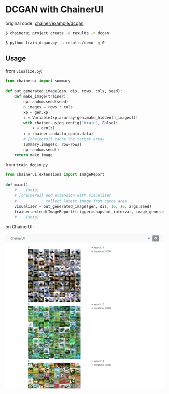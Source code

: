 # DCGAN with ChainerUI

original code: [chainer/example/dcgan](https://github.com/chainer/chainer/tree/master/examples/dcgan)

```bash
$ chainerui project create -d results -n dcgan
```

```bash
$ python train_dcgan.py -o results/demo -g 0
```

## Usage

from `viualize.py`:

```py
from chainerui import summary

def out_generated_image(gen, dis, rows, cols, seed):
    def make_image(trainer):
        np.random.seed(seed)
        n_images = rows * cols
        xp = gen.xp
        z = Variable(xp.asarray(gen.make_hidden(n_images)))
        with chainer.using_config('train', False):
            x = gen(z)
        x = chainer.cuda.to_cpu(x.data)
        # [chainerui] cache the target array
        summary.image(x, row=rows)
        np.random.seed()
    return make_image
```

from `train_dcgan.py`

```py
from chainerui.extensions import ImageReport

def main():
    # ...(snip)
    # [chainerui] add extension with visualizer
    #             collect latest image from cache area
    visualizer = out_generated_image(gen, dis, 10, 10, args.seed)
    trainer.extend(ImageReport(trigger=snapshot_interval, image_generator=visualizer))
    # ...(snip)
```

on ChainerUI:

![web image](sample_dcgan.png)
